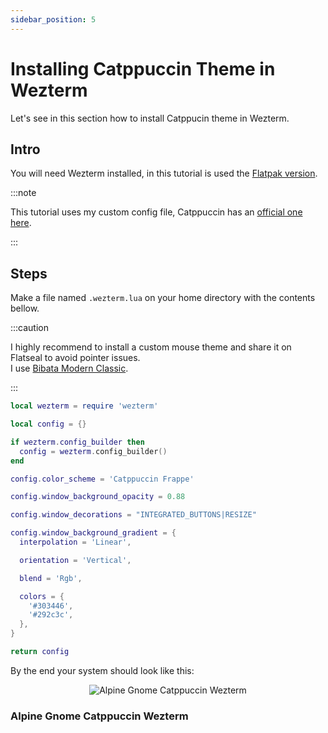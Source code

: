 ```yaml
---
sidebar_position: 5
---
```


# Installing Catppuccin Theme in Wezterm

Let's see in this section how to install Catppucin theme in Wezterm.

## Intro

You will need Wezterm installed, in this tutorial is used the [Flatpak version](https://flathub.org/apps/org.wezfurlong.wezterm).

:::note

This tutorial uses my custom config file, Catppuccin has an [official one here](https://github.com/catppuccin/wezterm).

:::

## Steps

Make a file named ``.wezterm.lua`` on your home directory with the contents bellow.

:::caution

I highly recommend to install a custom mouse theme and share it on Flatseal to avoid pointer issues.<br />
I use [Bibata Modern Classic](https://github.com/ful1e5/Bibata_Cursor).

:::

```lua title=".wezterm.lua"
local wezterm = require 'wezterm'

local config = {}

if wezterm.config_builder then
  config = wezterm.config_builder()
end

config.color_scheme = 'Catppuccin Frappe'

config.window_background_opacity = 0.88

config.window_decorations = "INTEGRATED_BUTTONS|RESIZE"

config.window_background_gradient = {
  interpolation = 'Linear',

  orientation = 'Vertical',

  blend = 'Rgb',

  colors = {
    '#303446',
    '#292c3c',
  },
}

return config
```

By the end your system should look like this:

<p align="center">
    <img alt="Alpine Gnome Catppuccin Wezterm" src="/img/alpine_gnome_catppuccin_wezterm.png"/>
    <h3>Alpine Gnome Catppuccin Wezterm</h3>
</p>
